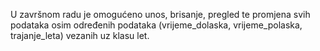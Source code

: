 U završnom radu je omogućeno unos, brisanje, pregled te promjena svih podataka osim određenih podataka (vrijeme_dolaska, vrijeme_polaska, trajanje_leta) vezanih uz klasu let.
